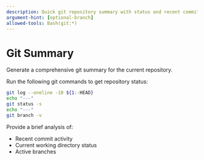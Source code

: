 ```yaml
---
description: Quick git repository summary with status and recent commits
argument-hint: [optional-branch]
allowed-tools: Bash(git:*)
---
```


# Git Summary

Generate a comprehensive git summary for the current repository.

Run the following git commands to get repository status:

```bash
git log --oneline -10 ${1:-HEAD}
echo "---"
git status -s
echo "---"
git branch -v
```

Provide a brief analysis of:
- Recent commit activity
- Current working directory status
- Active branches